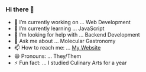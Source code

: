 ### Hi there 👋

- 🔭 I’m currently working on ... Web Development
- 🌱 I’m currently learning ... JavaScript
- 🤔 I’m looking for help with ... Backend Development
- 💬 Ask me about ... Molecular Gastronomy
- 📫 How to reach me: ... [My Website](https://phoenix-staley.github.io/phoenix-staley-portfolio/)
- 😄 Pronouns: ... They/Them
- ⚡ Fun fact: ... I studied Culinary Arts for a year
